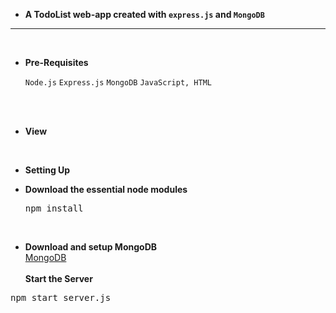 * **A TodoList web-app created with `express.js` and `MongoDB`**
----
</br>

* **Pre-Requisites**

  `Node.js`
  `Express.js`
  `MongoDB`
  `JavaScript, HTML` 

</br>

</br>

* **View**

  

</br>

* **Setting Up**
    
* **Download the essential node modules**</br>
    <pre>npm install</pre></br>
* **Download and setup MongoDB**</br>
     [MongoDB](https://www.mongodb.com/)</br>
</br>**Start the Server**</br>
<pre>npm start server.js </pre>
  
